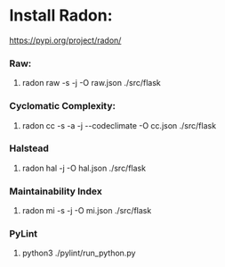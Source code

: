 # Install Radon:
https://pypi.org/project/radon/

### Raw: 
1. radon raw -s -j -O raw.json ./src/flask 

### Cyclomatic Complexity: 
1. radon cc -s -a -j --codeclimate -O cc.json ./src/flask

### Halstead 
1. radon hal -j -O hal.json ./src/flask 

### Maintainability Index
1. radon mi -s -j -O mi.json ./src/flask 

### PyLint
1. python3 ./pylint/run_python.py